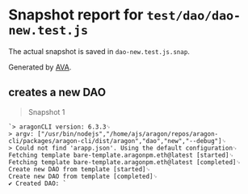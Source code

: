 # Snapshot report for `test/dao/dao-new.test.js`

The actual snapshot is saved in `dao-new.test.js.snap`.

Generated by [AVA](https://ava.li).

## creates a new DAO

> Snapshot 1

    `> aragonCLI version: 6.3.3␊
    > argv: ["/usr/bin/nodejs","/home/ajs/aragon/repos/aragon-cli/packages/aragon-cli/dist/aragon","dao","new","--debug"]␊
    > Could not find 'arapp.json'. Using the default configuration␊
    Fetching template bare-template.aragonpm.eth@latest [started]␊
    Fetching template bare-template.aragonpm.eth@latest [completed]␊
    Create new DAO from template [started]␊
    Create new DAO from template [completed]␊
    ✔ Created DAO: `
